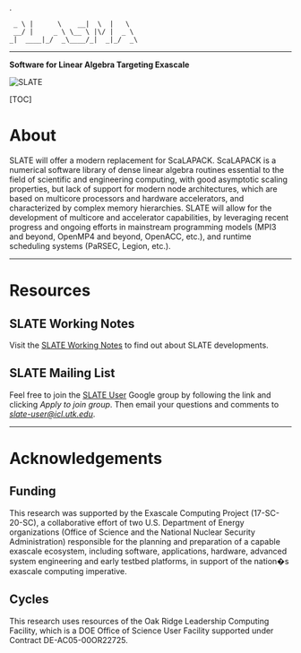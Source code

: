 .

     _ \ |      \    __|  \  |   \
     __/ |     _ \ \__ \ |\/ |  _ \
    _|  ____|_/  _\____/_|  _|_/  _\

* * *

**Software for Linear Algebra Targeting Exascale**

![SLATE](http://icl.bitbucket.io/slate/artwork/slate.png)

[TOC]

About
=====

SLATE will offer a modern replacement for ScaLAPACK.
ScaLAPACK is a numerical software library of dense linear algebra routines
essential to the field of scientific and engineering computing,
with good asymptotic scaling properties, but lack of support for modern node architectures,
which are based on multicore processors and hardware accelerators,
and characterized by complex memory hierarchies.
SLATE will allow for the development of multicore and accelerator capabilities,
by leveraging recent progress and ongoing efforts in mainstream programming models
(MPI3 and beyond, OpenMP4 and beyond, OpenACC, etc.), and runtime scheduling systems
(PaRSEC, Legion, etc.).

* * *

Resources
=========

SLATE Working Notes
-------------------

Visit the [SLATE Working Notes](http://www.icl.utk.edu/publications/series/swans)
to find out about SLATE developments.

SLATE Mailing List
------------------

Feel free to join the
[SLATE User](https://groups.google.com/a/icl.utk.edu/forum/#!forum/slate-user)
Google group by following the link and clicking *Apply to join group*.
Then email your questions and comments to *slate-user@icl.utk.edu*.

* * *

Acknowledgements
================

Funding
-------

This research was supported by the Exascale Computing Project (17-SC-20-SC),
a collaborative effort of two U.S. Department of Energy organizations
(Office of Science and the National Nuclear Security Administration)
responsible for the planning and preparation of a capable exascale ecosystem,
including software, applications, hardware, advanced system engineering
and early testbed platforms, in support of the nation�s exascale computing imperative.

Cycles
------

This research uses resources of the Oak Ridge Leadership Computing Facility,
which is a DOE Office of Science User Facility supported under Contract DE-AC05-00OR22725.


